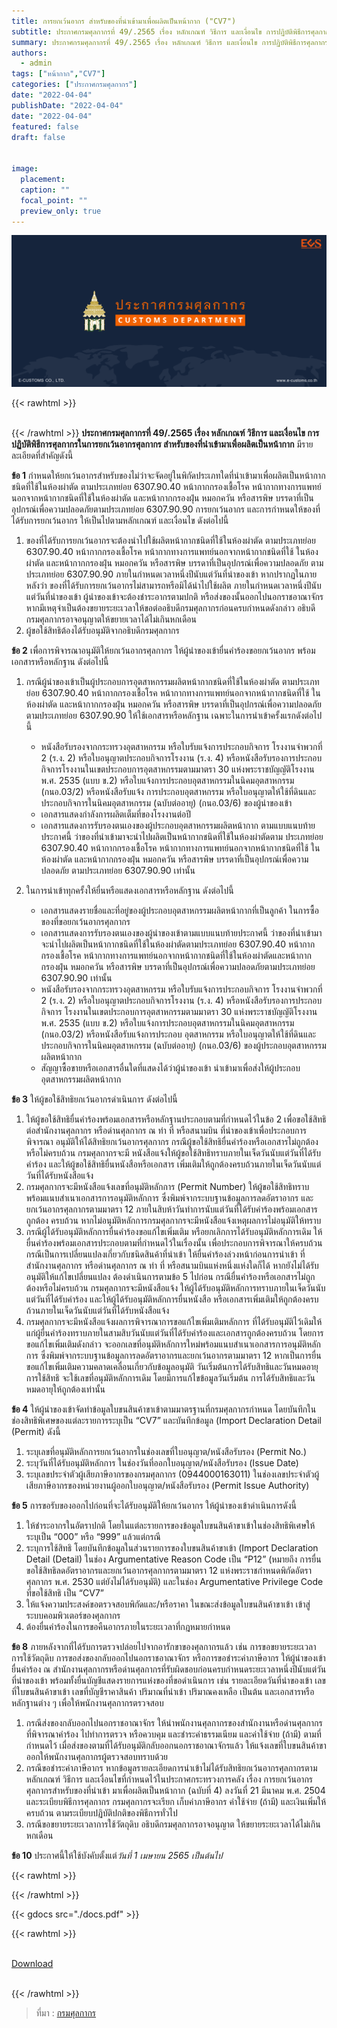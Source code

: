 ```yaml
---
title: การยกเว้นอากร สำหรับของที่นําเข้ามาเพื่อผลิตเป็นหน้ากาก ("CV7")
subtitle: ประกาศกรมศุลกากรที่ 49/.2565 เรื่อง หลักเกณฑ์ วิธีการ และเงื่อนไข การปฏิบัติพิธีการศุลกากรในการยกเว้นอากรศุลกากร สำหรับของที่นําเข้ามาเพื่อผลิตเป็นหน้ากาก 
summary: ประกาศกรมศุลกากรที่ 49/.2565 เรื่อง หลักเกณฑ์ วิธีการ และเงื่อนไข การปฏิบัติพิธีการศุลกากรในการยกเว้นอากรศุลกากร สำหรับของที่นําเข้ามาเพื่อผลิตเป็นหน้ากาก 
authors:
  - admin
tags: ["หน้ากาก","CV7"]
categories: ["ประกาศกรมศุลกากร"]
date: "2022-04-04"
publishDate: "2022-04-04"
date: "2022-04-04"
featured: false
draft: false


image:
  placement:
  caption: ""
  focal_point: ""
  preview_only: true
---
```


![](featured.png)

{{< rawhtml >}}
<br>
<br>

{{< /rawhtml >}}
**ประกาศกรมศุลกากรที่ 49/.2565 เรื่อง หลักเกณฑ์ วิธีการ และเงื่อนไข การปฏิบัติพิธีการศุลกากรในการยกเว้นอากรศุลกากร สำหรับของที่นําเข้ามาเพื่อผลิตเป็นหน้ากาก** มีรายละเอียดที่สำคัญดังนี้

**ข้อ 1** กำหนดให้ยกเว้นอากรสำหรับของไม่ว่าจะจัดอยู่ในพิกัดประเภทใดที่นําเข้ามาเพื่อผลิตเป็นหน้ากากชนิดที่ใช้ในห้องผ่าตัด ตามประเภทย่อย 6307.90.40 หน้ากากกรองเชื้อโรค หน้ากากทางการแพทย์นอกจากหน้ากากชนิดที่ใช้ในห้องผ่าตัด และหน้ากากกรองฝุ่น หมอกควัน หรือสารพิษ บรรดาที่เป็นอุปกรณ์เพื่อความปลอดภัยตามประเภทย่อย 6307.90.90 การยกเว้นอากร และการกำหนดให้ของที่ได้รับการยกเว้นอากร ให้เป็นไปตามหลักเกณฑ์ และเงื่อนไข ดังต่อไปนี้

1. ของที่ได้รับการยกเว้นอากรจะต้องนําไปใช้ผลิตหน้ากากชนิดที่ใช้ในห้องผ่าตัด ตามประเภทย่อย 6307.90.40 หน้ากากกรองเชื้อโรค หน้ากากทางการแพทย์นอกจากหน้ากากชนิดที่ใช้ ในห้องผ่าตัด และหน้ากากกรองฝุ่น หมอกควัน หรือสารพิษ บรรดาที่เป็นอุปกรณ์เพื่อความปลอดภัย ตามประเภทย่อย 6307.90.90 ภายในกำหนดเวลาหนึ่งปีนับแต่วันที่นําของเข้า หากปรากฏในภายหลังว่า ของที่ได้รับการยกเว้นอากรไม่สามารถหรือมิได้นําไปใช้ผลิต ภายในกำหนดเวลาหนึ่งปีนับแต่วันที่นําของเข้า ผู้นําของเข้าจะต้องชําระอากรตามปกติ หรือส่งของนั้นออกไปนอกราชอาณาจักร หากมีเหตุจำเป็นต้องขยายระยะเวลาให้ขอต่ออธิบดีกรมศุลกากรก่อนครบกำหนดดังกล่าว อธิบดีกรมศุลกากรอาจอนุญาตให้ขยายเวลาได้ไม่เกินหกเดือน
2. ผู้ขอใช้สิทธิต้องได้รับอนุมัติจากอธิบดีกรมศุลกากร

**ข้อ 2** เพื่อการพิจารณาอนุมัติให้ยกเว้นอากรศุลกากร ให้ผู้นําของเข้ายื่นคําร้องขอยกเว้นอากร พร้อมเอกสารหรือหลักฐาน ดังต่อไปนี้

1. กรณีผู้นําของเข้าเป็นผู้ประกอบการอุตสาหกรรมผลิตหน้ากากชนิดที่ใช้ในห้องผ่าตัด ตามประเภทย่อย 6307.90.40 หน้ากากกรองเชื้อโรค หน้ากากทางการแพทย์นอกจากหน้ากากชนิดที่ใช้ ในห้องผ่าตัด และหน้ากากกรองฝุ่น หมอกควัน หรือสารพิษ บรรดาที่เป็นอุปกรณ์เพื่อความปลอดภัย ตามประเภทย่อย 6307.90.90 ให้ใช้เอกสารหรือหลักฐาน เฉพาะในการนําเข้าครั้งแรกดังต่อไปนี้
   - หนังสือรับรองจากกระทรวงอุตสาหกรรม หรือใบรับแจ้งการประกอบกิจการ โรงงานจำพวกที่ 2 (ร.ง. 2) หรือใบอนุญาตประกอบกิจการโรงงาน (ร.ง. 4) หรือหนังสือรับรองการประกอบ กิจการโรงงานในเขตประกอบการอุตสาหกรรมตามมาตรา 30 แห่งพระราชบัญญัติโรงงาน พ.ศ. 2535 (แบบ ข.2) หรือใบแจ้งการประกอบอุตสาหกรรมในนิคมอุตสาหกรรม (กนอ.03/2) หรือหนังสือรับแจ้ง การประกอบอุตสาหกรรม หรือใบอนุญาตให้ใช้ที่ดินและประกอบกิจการในนิคมอุตสาหกรรม (ฉบับต่ออายุ) (กนอ.03/6) ของผู้นําของเข้า
   - เอกสารแสดงกำลังการผลิตเต็มที่ของโรงงานต่อปี
   - เอกสารแสดงการรับรองตนเองของผู้ประกอบอุตสาหกรรมผลิตหน้ากาก ตามแบบแนบท้ายประกาศนี้ ว่าของที่นําเข้ามาจะนําไปผลิตเป็นหน้ากากชนิดที่ใช้ในห้องผ่าตัดตาม ประเภทย่อย 6307.90.40 หน้ากากกรองเชื้อโรค หน้ากากทางการแพทย์นอกจากหน้ากากชนิดที่ใช้ ในห้องผ่าตัด และหน้ากากกรองฝุ่น หมอกควัน หรือสารพิษ บรรดาที่เป็นอุปกรณ์เพื่อความปลอดภัย ตามประเภทย่อย 6307.90.90 เท่านั้น

2. ในการนําเข้าทุกครั้งให้ยื่นหรือแสดงเอกสารหรือหลักฐาน ดังต่อไปนี้  
   - เอกสารแสดงรายชื่อและที่อยู่ของผู้ประกอบอุตสาหกรรมผลิตหน้ากากที่เป็นลูกค้า ในการซื้อของที่ขอยกเว้นอากรศุลกากร  
   - เอกสารแสดงการรับรองตนเองของผู้นําของเข้าตามแบบแนบท้ายประกาศนี้ ว่าของที่นําเข้ามาจะนําไปผลิตเป็นหน้ากากชนิดที่ใช้ในห้องผ่าตัดตามประเภทย่อย 6307.90.40 หน้ากาก กรองเชื้อโรค หน้ากากทางการแพทย์นอกจากหน้ากากชนิดที่ใช้ในห้องผ่าตัดและหน้ากากกรองฝุ่น หมอกควัน หรือสารพิษ บรรดาที่เป็นอุปกรณ์เพื่อความปลอดภัยตามประเภทย่อย 6307.90.90 เท่านั้น  
   - หนังสือรับรองจากกระทรวงอุตสาหกรรม หรือใบรับแจ้งการประกอบกิจการ โรงงานจำพวกที่ 2 (ร.ง. 2) หรือใบอนุญาตประกอบกิจการโรงงาน (ร.ง. 4) หรือหนังสือรับรองการประกอบกิจการ โรงงานในเขตประกอบการอุตสาหกรรมตามมาตรา 30 แห่งพระราชบัญญัติโรงงาน พ.ศ. 2535 (แบบ ข.2) หรือใบแจ้งการประกอบอุตสาหกรรมในนิคมอุตสาหกรรม (กนอ.03/2) หรือหนังสือรับแจ้งการประกอบ อุตสาหกรรม หรือใบอนุญาตให้ใช้ที่ดินและประกอบกิจการในนิคมอุตสาหกรรม (ฉบับต่ออายุ) (กนอ.03/6) ของผู้ประกอบอุตสาหกรรมผลิตหน้ากาก  
   - สัญญาซื้อขายหรือเอกสารอื่นใดที่แสดงได้ว่าผู้นําของเข้า นําเข้ามาเพื่อส่งให้ผู้ประกอบอุตสาหกรรมผลิตหน้ากาก

**ข้อ 3** ให้ผู้ขอใช้สิทธิยกเว้นอากรดำเนินการ ดังต่อไปนี้

1. ให้ผู้ขอใช้สิทธิยื่นคําร้องพร้อมเอกสารหรือหลักฐานประกอบตามที่กำหนดไว้ในข้อ 2 เพื่อขอใช้สิทธิต่อสำนักงานศุลกากร หรือด่านศุลกากร ณ ท่า ที่ หรือสนามบิน ที่นําของเข้าเพื่อประกอบการพิจารณา อนุมัติให้ได้สิทธิยกเว้นอากรศุลกากร กรณีผู้ขอใช้สิทธิยื่นคําร้องหรือเอกสารไม่ถูกต้อง หรือไม่ครบถ้วน กรมศุลกากรจะมี หนังสือแจ้งให้ผู้ขอใช้สิทธิทราบภายในเจ็ดวันนับแต่วันที่ได้รับคําร้อง และให้ผู้ขอใช้สิทธิยื่นหนังสือหรือเอกสาร เพิ่มเติมให้ถูกต้องครบถ้วนภายในเจ็ดวันนับแต่วันที่ได้รับหนังสือแจ้ง
2. กรมศุลกากรจะมีหนังสือแจ้งเลขที่อนุมัติหลักการ (Permit Number) ให้ผู้ขอใช้สิทธิทราบพร้อมแนบสำเนาเอกสารการอนุมัติหลักการ ซึ่งพิมพ์จากระบบฐานข้อมูลการลดอัตราอากร และยกเว้นอากรศุลกากรตามมาตรา 12 ภายในสิบห้าวันทำการนับแต่วันที่ได้รับคําร้องพร้อมเอกสารถูกต้อง ครบถ้วน หากไม่อนุมัติหลักการกรมศุลกากรจะมีหนังสือแจ้งเหตุผลการไม่อนุมัติให้ทราบ
3. กรณีผู้ได้รับอนุมัติหลักการยื่นคําร้องขอแก้ไขเพิ่มเติม หรือยกเลิกการได้รับอนุมัติหลักการเดิม ให้ยื่นคําร้องพร้อมเอกสารประกอบตามที่กำหนดไว้ในเรื่องนั้น เพื่อประกอบการพิจารณาให้ครบถ้วน กรณีเป็นการเปลี่ยนแปลงเกี่ยวกับชนิดสินค้าที่นําเข้า ให้ยื่นคําร้องล่วงหน้าก่อนการนําเข้า ที่สำนักงานศุลกากร หรือด่านศุลกากร ณ ท่า ที่ หรือสนามบินแห่งหนึ่งแห่งใดก็ได้ หากยังไม่ได้รับอนุมัติให้แก้ไขเปลี่ยนแปลง ต้องดำเนินการตามข้อ 5 ไปก่อน กรณียื่นคําร้องหรือเอกสารไม่ถูกต้องหรือไม่ครบถ้วน กรมศุลกากรจะมีหนังสือแจ้ง ให้ผู้ได้รับอนุมัติหลักการทราบภายในเจ็ดวันนับแต่วันที่ได้รับคําร้อง และให้ผู้ได้รับอนุมัติหลักการยื่นหนังสือ หรือเอกสารเพิ่มเติมให้ถูกต้องครบถ้วนภายในเจ็ดวันนับแต่วันที่ได้รับหนังสือแจ้ง
4. กรมศุลกากรจะมีหนังสือแจ้งผลการพิจารณาการขอแก้ไขเพิ่มเติมหลักการ ที่ได้รับอนุมัติไว้เดิมให้แก่ผู้ยื่นคําร้องทราบภายในสามสิบวันนับแต่วันที่ได้รับคําร้องและเอกสารถูกต้องครบถ้วน โดยการขอแก้ไขเพิ่มเติมดังกล่าว จะออกเลขที่อนุมัติหลักการใหม่พร้อมแนบสำเนาเอกสารการอนุมัติหลักการ ซึ่งพิมพ์จากระบบฐานข้อมูลการลดอัตราอากรและยกเว้นอากรตามมาตรา 12 หากเป็นการยื่นขอแก้ไขเพิ่มเติมความคลาดเคลื่อนเกี่ยวกับข้อมูลอนุมัติ วันเริ่มต้นการได้รับสิทธิและวันหมดอายุการใช้สิทธิ จะใช้เลขที่อนุมัติหลักการเดิม โดยมีการแก้ไขข้อมูลวันเริ่มต้น การได้รับสิทธิและวันหมดอายุให้ถูกต้องเท่านั้น

**ข้อ 4** ให้ผู้นําของเข้าจัดทำข้อมูลใบขนสินค้าขาเข้าตามมาตรฐานที่กรมศุลกากรกำหนด โดยบันทึกในช่องสิทธิพิเศษของแต่ละรายการระบุเป็น “CV7” และบันทึกข้อมูล (Import Declaration Detail (Permit) ดังนี้

1. ระบุเลขที่อนุมัติหลักการยกเว้นอากรในช่องเลขที่ใบอนุญาต/หนังสือรับรอง (Permit No.)
2. ระบุวันที่ได้รับอนุมัติหลักการ ในช่องวันที่ออกใบอนุญาต/หนังสือรับรอง (Issue Date)
3. ระบุเลขประจำตัวผู้เสียภาษีอากรของกรมศุลกากร (0944000163011) ในช่องเลขประจำตัวผู้เสียภาษีอากรของหน่วยงานผู้ออกใบอนุญาต/หนังสือรับรอง (Permit Issue Authority)

**ข้อ 5** การขอรับของออกไปก่อนที่จะได้รับอนุมัติให้ยกเว้นอากร ให้ผู้นําของเข้าดำเนินการดังนี้

1. ให้ชําระอากรในอัตราปกติ โดยในแต่ละรายการของข้อมูลใบขนสินค้าขาเข้าในช่องสิทธิพิเศษให้ระบุเป็น “000” หรือ “999” แล้วแต่กรณี
2. ระบุการใช้สิทธิ โดยบันทึกข้อมูลในส่วนรายการของใบขนสินค้าขาเข้า (Import Declaration Detail (Detail) ในช่อง Argumentative Reason Code เป็น “P12” (หมายถึง การยื่น ขอใช้สิทธิลดอัตราอากรและยกเว้นอากรศุลกากรตามมาตรา 12 แห่งพระราชกำหนดพิกัดอัตราศุลกากร พ.ศ. 2530 แต่ยังไม่ได้รับอนุมัติ) และในช่อง Argumentative Privilege Code ที่ขอใช้สิทธิ เป็น “CV7”
3. ให้แจ้งความประสงค์ขอตรวจสอบพิกัดและ/หรือราคา ในขณะส่งข้อมูลใบขนสินค้าขาเข้า เข้าสู่ระบบคอมพิวเตอร์ของศุลกากร
4. ต้องยื่นคําร้องในการขอคืนอากรภายในระยะเวลาที่กฎหมายกำหนด

**ข้อ 8** ภายหลังจากที่ได้รับการตรวจปล่อยไปจากอารักขาของศุลกากรแล้ว เช่น การขอขยายระยะเวลาการใช้วัตถุดิบ การขอส่งของกลับออกไปนอกราชอาณาจักร หรือการขอชําระค่าภาษีอากร ให้ผู้นําของเข้ายื่นคําร้อง ณ สำนักงานศุลกากรหรือด่านศุลกากรที่รับผิดชอบก่อนครบกำหนดระยะเวลาหนึ่งปีนับแต่วันที่นําของเข้า พร้อมทั้งยื่นบัญชีแสดงรายการแห่งของที่ขอดำเนินการ เช่น รายละเอียดวันที่นําของเข้า เลขที่ใบขนสินค้าขาเข้า เลขที่บัญชีราคาสินค้า ปริมาณที่นําเข้า ปริมาณคงเหลือ เป็นต้น และเอกสารหรือหลักฐานต่าง ๆ เพื่อให้พนักงานศุลกากรตรวจสอบ

1. กรณีส่งของกลับออกไปนอกราชอาณาจักร ให้นําพนักงานศุลกากรของสำนักงานหรือด่านศุลกากรที่พิจารณาคําร้อง ไปทำการตรวจ หรือควบคุม และชําระค่าธรรมเนียม และค่าใช้จ่าย (ถ้ามี) ตามที่กำหนดไว้ เมื่อส่งของตามที่ได้รับอนุมัติกลับออกนอกราชอาณาจักรแล้ว ให้แจ้งเลขที่ใบขนสินค้าขาออกให้พนักงานศุลกากรผู้ตรวจสอบทราบด้วย
2. กรณีขอชําระค่าภาษีอากร หากข้อมูลรายละเอียดการนําเข้าไม่ได้รับสิทธิยกเว้นอากรศุลกากรตามหลักเกณฑ์ วิธีการ และเงื่อนไขที่กำหนดไว้ในประกาศกระทรวงการคลัง เรื่อง การยกเว้นอากรศุลกากรสำหรับของที่นําเข้า มาเพื่อผลิตเป็นหน้ากาก (ฉบับที่ 4) ลงวันที่ 21 มีนาคม พ.ศ. 2504 และระเบียบพิธีการศุลกากร กรมศุลกากรจะเรียก เก็บค่าภาษีอากร ค่าใช้จ่าย (ถ้ามี) และเงินเพิ่มให้ครบถ้วน ตามระเบียบปฏิบัติปกติของพิธีการทั่วไป
3. กรณีขอขยายระยะเวลาการใช้วัตถุดิบ อธิบดีกรมศุลกากรอาจอนุญาต ให้ขยายระยะเวลาได้ไม่เกินหกเดือน

**ข้อ 10** ประกาศนี้ให้ใช้บังคับตั้งแต่*วันที่ 1 เมษายน 2565 เป็นต้นไป*

{{< rawhtml >}}
<br>

{{< /rawhtml >}}

{{< gdocs src="./docs.pdf" >}}

{{< rawhtml >}}
<br>

<br>
<div class="article-tags">
<a class="badge badge-danger" href="./docs.pdf" target="_blank" id="download_files_new">Download</a>

</div>
<br>

{{< /rawhtml >}}

> ที่มา : [กรมศุลกากร](https://www.customs.go.th/cont_strc_download_with_docno_date.php?lang=th&top_menu=menu_homepage&current_id=142329324147505e4f464a4e464b4b)
